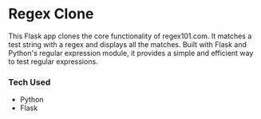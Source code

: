 # Regex Clone

 This Flask app clones the core functionality of regex101.com. It matches a test string with a regex and displays all the matches. Built with Flask and Python's regular expression module, it provides a simple and efficient way to test regular expressions.

### Tech Used

- Python
- Flask